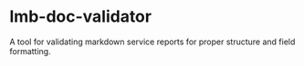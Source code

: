 # lmb-doc-validator

A tool for validating markdown service reports for proper structure and field formatting.
